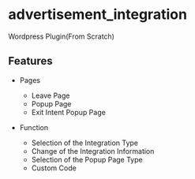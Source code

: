 # advertisement_integration
Wordpress Plugin(From Scratch)

## Features

* Pages
    - Leave Page
    - Popup Page
    - Exit Intent Popup Page

* Function
    - Selection of the Integration Type
    - Change of the Integration Information
    - Selection of the Popup Page Type
    - Custom Code
